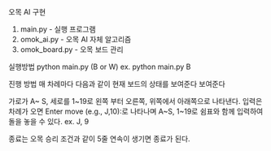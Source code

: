 오목 AI 구현

1. main.py - 실행 프로그램 
2. omok_ai.py - 오목 AI 자체 알고리즘 
3. omok_board.py - 오목 보드 관리


실행방법
python main.py (B or W)
ex. python main.py B

진행 방법
매 차례마다 다음과 같이 현재 보드의 상태를 보여준다 보여준다

가로가 A~ S, 세로를 1~19로 왼쪽 부터 오른쪽, 위쪽에서 아래쪽으로 나타낸다.
입력은 차례가 오면
Enter move (e.g., J,10):로 나타나며 
A~S, 1~19로 쉼표와 함께 입력하여 돌을 놓을 수 있다.
ex. J, 9

종료는 오목 승리 조건과 같이 5줄 연속이 생기면 종료가 된다.
